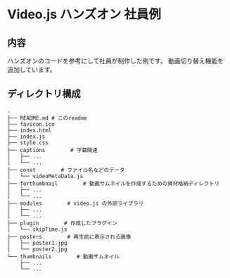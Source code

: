 # Video.js ハンズオン 社員例
## 内容
ハンズオンのコードを参考にして社員が制作した例です。
動画切り替え機能を追加しています。
## ディレクトリ構成
```
.
├── README.md # このreadme
├── favicon.ico
├── index.html
├── index.js
├── style.css
├── captions        # 字幕関連
│   ├── ...
│   └── ...
├── const        # ファイル名などのデータ
│   └── videoMetaData.js
├── forthumbnail        # 動画サムネイルを作成するための資材格納ディレクトリ
│   ├── ...
│   └── ...
├── modules        # video.js の外部ライブラリ
│   ├── ...
│   └── ...
├── plugin        # 作成したプラグイン
│   └── skipTime.js
├── posters        # 再生前に表示される画像
│   ├── poster1.jpg
│   └── poster2.jpg
└── thumbnails        # 動画サムネイル
    ├── ...
    └── ...
```